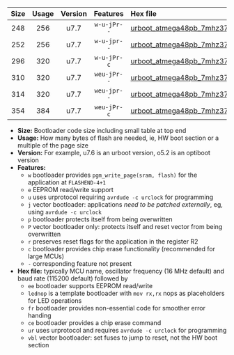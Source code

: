 |Size|Usage|Version|Features|Hex file|
|:-:|:-:|:-:|:-:|:--|
|248|256|u7.7|`w-u-jPr--`|[urboot_atmega48pb_7mhz3728_230400bps_lednop_ur_vbl.hex](https://raw.githubusercontent.com/stefanrueger/urboot.hex/main/mcus/atmega48pb/fcpu_7mhz3728/230400_bps/urboot_atmega48pb_7mhz3728_230400bps_lednop_ur_vbl.hex)|
|252|256|u7.7|`w-u-jpr--`|[urboot_atmega48pb_7mhz3728_230400bps_lednop_fr_ur_vbl.hex](https://raw.githubusercontent.com/stefanrueger/urboot.hex/main/mcus/atmega48pb/fcpu_7mhz3728/230400_bps/urboot_atmega48pb_7mhz3728_230400bps_lednop_fr_ur_vbl.hex)|
|296|320|u7.7|`w-u-jPr-c`|[urboot_atmega48pb_7mhz3728_230400bps_lednop_fr_ce_ur_vbl.hex](https://raw.githubusercontent.com/stefanrueger/urboot.hex/main/mcus/atmega48pb/fcpu_7mhz3728/230400_bps/urboot_atmega48pb_7mhz3728_230400bps_lednop_fr_ce_ur_vbl.hex)|
|310|320|u7.7|`weu-jPr--`|[urboot_atmega48pb_7mhz3728_230400bps_ee_lednop_ur_vbl.hex](https://raw.githubusercontent.com/stefanrueger/urboot.hex/main/mcus/atmega48pb/fcpu_7mhz3728/230400_bps/urboot_atmega48pb_7mhz3728_230400bps_ee_lednop_ur_vbl.hex)|
|314|320|u7.7|`weu-jpr--`|[urboot_atmega48pb_7mhz3728_230400bps_ee_lednop_fr_ur_vbl.hex](https://raw.githubusercontent.com/stefanrueger/urboot.hex/main/mcus/atmega48pb/fcpu_7mhz3728/230400_bps/urboot_atmega48pb_7mhz3728_230400bps_ee_lednop_fr_ur_vbl.hex)|
|354|384|u7.7|`weu-jPr-c`|[urboot_atmega48pb_7mhz3728_230400bps_ee_lednop_fr_ce_ur_vbl.hex](https://raw.githubusercontent.com/stefanrueger/urboot.hex/main/mcus/atmega48pb/fcpu_7mhz3728/230400_bps/urboot_atmega48pb_7mhz3728_230400bps_ee_lednop_fr_ce_ur_vbl.hex)|

- **Size:** Bootloader code size including small table at top end
- **Usage:** How many bytes of flash are needed, ie, HW boot section or a multiple of the page size
- **Version:** For example, u7.6 is an urboot version, o5.2 is an optiboot version
- **Features:**
  + `w` bootloader provides `pgm_write_page(sram, flash)` for the application at `FLASHEND-4+1`
  + `e` EEPROM read/write support
  + `u` uses urprotocol requiring `avrdude -c urclock` for programming
  + `j` vector bootloader: applications *need to be patched externally*, eg, using `avrdude -c urclock`
  + `p` bootloader protects itself from being overwritten
  + `P` vector bootloader only: protects itself and reset vector from being overwritten
  + `r` preserves reset flags for the application in the register R2
  + `c` bootloader provides chip erase functionality (recommended for large MCUs)
  + `-` corresponding feature not present
- **Hex file:** typically MCU name, oscillator frequency (16 MHz default) and baud rate (115200 default) followed by
  + `ee` bootloader supports EEPROM read/write
  + `lednop` is a template bootloader with `mov rx,rx` nops as placeholders for LED operations
  + `fr` bootloader provides non-essential code for smoother error handing
  + `ce` bootloader provides a chip erase command
  + `ur` uses urprotocol and requires `avrdude -c urclock` for programming
  + `vbl` vector bootloader: set fuses to jump to reset, not the HW boot section
